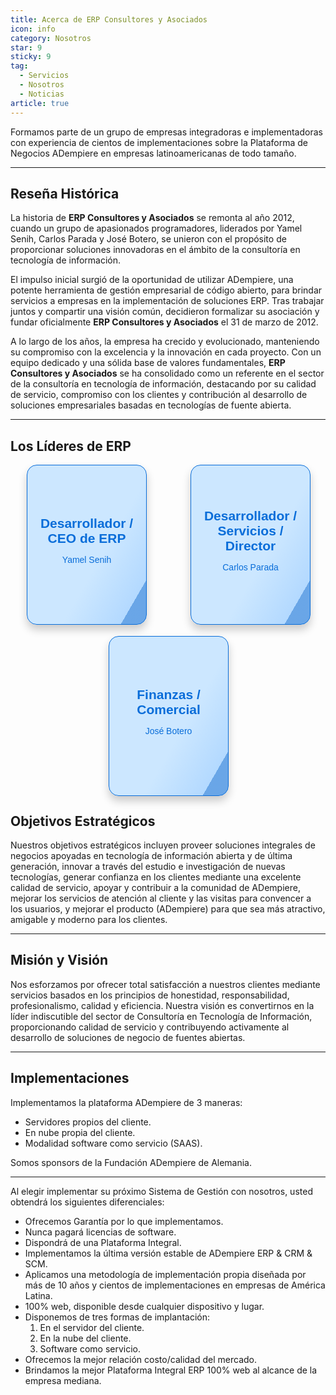```yaml
---
title: Acerca de ERP Consultores y Asociados
icon: info
category: Nosotros
star: 9
sticky: 9
tag:
  - Servicios
  - Nosotros
  - Noticias
article: true
---
```


Formamos parte de un grupo de empresas integradoras e implementadoras con experiencia de cientos de implementaciones sobre la Plataforma de Negocios ADempiere en empresas latinoamericanas de todo tamaño.

---

## Reseña Histórica

La historia de **ERP Consultores y Asociados** se remonta al año 2012, cuando un grupo de apasionados programadores, liderados por Yamel Senih, Carlos Parada y José Botero, se unieron con el propósito de proporcionar soluciones innovadoras en el ámbito de la consultoría en tecnología de información.

El impulso inicial surgió de la oportunidad de utilizar ADempiere, una potente herramienta de gestión empresarial de código abierto, para brindar servicios a empresas en la implementación de soluciones ERP. Tras trabajar juntos y compartir una visión común, decidieron formalizar su asociación y fundar oficialmente **ERP Consultores y Asociados** el 31 de marzo de 2012.

A lo largo de los años, la empresa ha crecido y evolucionado, manteniendo su compromiso con la excelencia y la innovación en cada proyecto. Con un equipo dedicado y una sólida base de valores fundamentales, **ERP Consultores y Asociados** se ha consolidado como un referente en el sector de la consultoría en tecnología de información, destacando por su calidad de servicio, compromiso con los clientes y contribución al desarrollo de soluciones empresariales basadas en tecnologías de fuente abierta.

---

## Los Líderes de ERP

<div class="card-container">
  <div class="flip-card">
    <div class="flip-card-inner">
      <div class="flip-card-front">
        <p class="title">Desarrollador / CEO de ERP</p>
        <p>Yamel Senih</p>
      </div>
      <div class="flip-card-back">
        <p class="title">Yamel Senih</p>
        <img src="/assets/img/about/ysenih.jpeg" alt="Yamel Senih">
        <a href="https://github.com/yamelsenih" target="_blank">
          <i class="fab fa-github"></i>
        </a>
      </div>
    </div>
  </div>

  <div class="flip-card">
    <div class="flip-card-inner">
      <div class="flip-card-front">
        <p class="title">Desarrollador / Servicios / Director</p>
        <p>Carlos Parada</p>
      </div>
      <div class="flip-card-back">
        <p class="title">Carlos Parada</p>
        <img src="/assets/img/about/cparada.png" alt="Carlos Parada">
        <a href="https://github.com/carlosaparadam" target="_blank">
          <i class="fab fa-github"></i>
        </a>
      </div>
    </div>
  </div>

  <div class="flip-card">
    <div class="flip-card-inner">
      <div class="flip-card-front">
        <p class="title">Finanzas / Comercial</p>
        <p>José Botero</p>
      </div>
      <div class="flip-card-back">
        <p class="title">José Botero</p>
        <img src="/assets/img/about/jbotero.jpeg" alt="José Botero">
        <a href="https://github.com/jabo6311" target="_blank">
          <i class="fab fa-github"></i>
        </a>
      </div>
    </div>
  </div>
</div>

<style>
.card-container {
  display: flex;
  justify-content: space-around;
  flex-wrap: wrap;
  gap: 20px;
}

.flip-card {
  background-color: transparent;
  width: 190px;
  height: 254px;
  perspective: 1000px;
  font-family: sans-serif;
}

.title {
  font-size: 1.5em;
  font-weight: 900;
  text-align: center;
  margin: 0;
}

.flip-card-inner {
  position: relative;
  width: 100%;
  height: 100%;
  text-align: center;
  transition: transform 0.8s;
  transform-style: preserve-3d;
}

.flip-card:hover .flip-card-inner {
  transform: rotateY(180deg);
}

.flip-card-front, .flip-card-back {
  box-shadow: 0 8px 14px 0 rgba(0,0,0,0.2);
  position: absolute;
  display: flex;
  flex-direction: column;
  justify-content: center;
  align-items: center;
  width: 100%;
  height: 100%;
  -webkit-backface-visibility: hidden;
  backface-visibility: hidden;
  border: 1px solid #096dd9;
  border-radius: 1rem;
}

.flip-card-front {
  background: linear-gradient(120deg, #cce7ff 60%, #b3d9ff 88%, #99ccff 40%, rgba(9, 109, 217, 0.603) 48%);
  color: #096dd9;
}

.flip-card-back {
  background: linear-gradient(120deg, #4da3ff 30%, #096dd9 88%, #cce7ff 40%, #3399ff 78%);
  color: white;
  transform: rotateY(180deg);
}

.flip-card-back img {
  width: 100px;
  height: auto;
  border-radius: 50%;
  margin-top: 10px;
}

.flip-card-back a {
  margin-top: 10px;
  color: white;
  font-size: 24px;
}

.flip-card-back a:hover {
  color: #cce7ff;
}
</style>


## Objetivos Estratégicos

Nuestros objetivos estratégicos incluyen proveer soluciones integrales de negocios apoyadas en tecnología de información abierta y de última generación, innovar a través del estudio e investigación de nuevas tecnologías, generar confianza en los clientes mediante una excelente calidad de servicio, apoyar y contribuir a la comunidad de ADempiere, mejorar los servicios de atención al cliente y las visitas para convencer a los usuarios, y mejorar el producto (ADempiere) para que sea más atractivo, amigable y moderno para los clientes.

---

## Misión y Visión

Nos esforzamos por ofrecer total satisfacción a nuestros clientes mediante servicios basados en los principios de honestidad, responsabilidad, profesionalismo, calidad y eficiencia. Nuestra visión es convertirnos en la líder indiscutible del sector de Consultoría en Tecnología de Información, proporcionando calidad de servicio y contribuyendo activamente al desarrollo de soluciones de negocio de fuentes abiertas.

---

## Implementaciones

Implementamos la plataforma ADempiere de 3 maneras:

- Servidores propios del cliente.
- En nube propia del cliente.
- Modalidad software como servicio (SAAS).

Somos sponsors de la Fundación ADempiere de Alemania.

---

Al elegir implementar su próximo Sistema de Gestión con nosotros, usted obtendrá los siguientes diferenciales:

- Ofrecemos Garantía por lo que implementamos.
- Nunca pagará licencias de software.
- Dispondrá de una Plataforma Integral.
- Implementamos la última versión estable de ADempiere ERP & CRM & SCM.
- Aplicamos una metodología de implementación propia diseñada por más de 10 años y cientos de implementaciones en empresas de América Latina.
- 100% web, disponible desde cualquier dispositivo y lugar.
- Disponemos de tres formas de implantación:
  1) En el servidor del cliente.
  2) En la nube del cliente.
  3) Software como servicio.
- Ofrecemos la mejor relación costo/calidad del mercado.
- Brindamos la mejor Plataforma Integral ERP 100% web al alcance de la empresa mediana.
